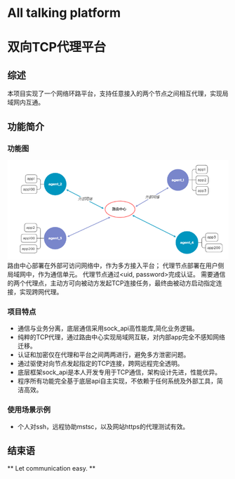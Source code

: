 # All talking platform #
# 双向TCP代理平台 #

## 综述 ##
 本项目实现了一个网络环路平台，支持任意接入的两个节点之间相互代理，实现局域网内互通。

## 功能简介 ##
### 功能图 ###
![principle image](doc/principle.png)
路由中心部署在外部可访问网络中，作为多方接入平台；
代理节点部署在用户侧局域网中，作为通信单元。
代理节点通过<uid, password>完成认证。
需要通信的两个代理点，主动方可向被动方发起TCP连接任务，最终由被动方启动指定连接，实现跨网代理。

### 项目特点 ###
 * 通信与业务分离，底层通信采用sock_api高性能库,简化业务逻辑。
 * 纯粹的TCP代理，通过路由中心实现局域网互联，对内部app完全不感知网络迁移。
 * 认证和加密仅在代理和平台之间两两进行，避免多方泄密问题。
 * 通过驱使对向节点发起指定的TCP连接，跨网远程完全透明。
 * 底层框架sock_api是本人开发专用于TCP通信，架构设计先进，性能优异。
 * 程序所有功能完全基于底层api自主实现，不依赖于任何系统及外部工具，简洁高效。
### 使用场景示例 ###
 * 个人对ssh，远程协助mstsc，以及网站https的代理测试有效。
## 结束语 ##
 ** Let communication easy. **
